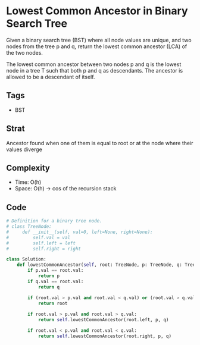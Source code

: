 # Lowest Common Ancestor in Binary Search Tree
Given a binary search tree (BST) where all node values are unique, and two nodes from the tree p and q, return the lowest common ancestor (LCA) of the two nodes.

The lowest common ancestor between two nodes p and q is the lowest node in a tree T such that both p and q as descendants. The ancestor is allowed to be a descendant of itself.


## Tags
- BST

## Strat
Ancestor found when one of them is equal to root or at the node where their values diverge

## Complexity

- Time: O(h)
- Space: O(h) -> cos of the recursion stack

## Code

```python
# Definition for a binary tree node.
# class TreeNode:
#     def __init__(self, val=0, left=None, right=None):
#         self.val = val
#         self.left = left
#         self.right = right

class Solution:
    def lowestCommonAncestor(self, root: TreeNode, p: TreeNode, q: TreeNode) -> TreeNode:
        if p.val == root.val:
            return p
        if q.val == root.val:
            return q

        if (root.val > p.val and root.val < q.val) or (root.val > q.val and root.val < p.val):
            return root
        
        if root.val > p.val and root.val > q.val:
            return self.lowestCommonAncestor(root.left, p, q)

        if root.val < p.val and root.val < q.val:
            return self.lowestCommonAncestor(root.right, p, q)
```